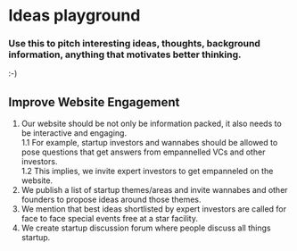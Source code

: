 # Ideas playground
### Use this to pitch interesting ideas, thoughts, background information, anything that motivates better thinking.   
:-)

## Improve Website Engagement
1. Our website should be not only be information packed, it also needs to be interactive and engaging.  
  1.1 For example, startup investors and wannabes should be allowed to pose questions that get answers from empannelled VCs and other investors.  
  1.2 This implies, we invite expert investors to get empanneled on the website.  
2. We publish a list of startup themes/areas and invite wannabes and other founders to propose ideas around those themes.
3. We mention that best ideas shortlisted by expert investors are called for face to face special events free at a star facility.
4. We create  startup discussion forum where people discuss all things startup.
